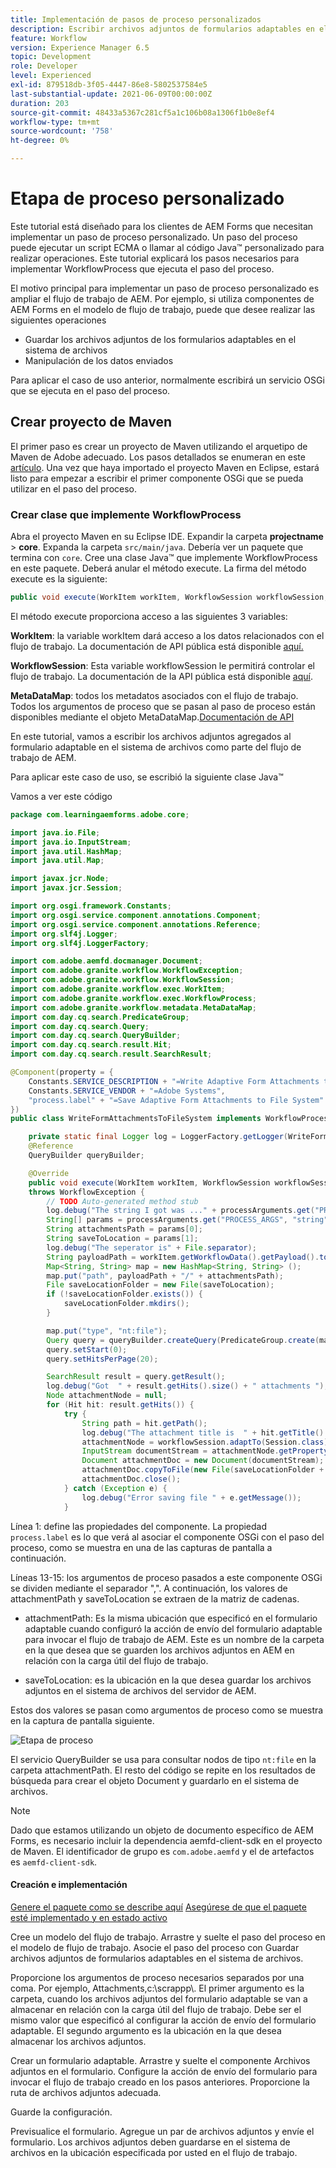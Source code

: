 ```yaml
---
title: Implementación de pasos de proceso personalizados
description: Escribir archivos adjuntos de formularios adaptables en el sistema de archivos mediante un paso de proceso personalizado
feature: Workflow
version: Experience Manager 6.5
topic: Development
role: Developer
level: Experienced
exl-id: 879518db-3f05-4447-86e8-5802537584e5
last-substantial-update: 2021-06-09T00:00:00Z
duration: 203
source-git-commit: 48433a5367c281cf5a1c106b08a1306f1b0e8ef4
workflow-type: tm+mt
source-wordcount: '758'
ht-degree: 0%

---
```


# Etapa de proceso personalizado

Este tutorial está diseñado para los clientes de AEM Forms que necesitan implementar un paso de proceso personalizado. Un paso del proceso puede ejecutar un script ECMA o llamar al código Java™ personalizado para realizar operaciones. Este tutorial explicará los pasos necesarios para implementar WorkflowProcess que ejecuta el paso del proceso.

El motivo principal para implementar un paso de proceso personalizado es ampliar el flujo de trabajo de AEM. Por ejemplo, si utiliza componentes de AEM Forms en el modelo de flujo de trabajo, puede que desee realizar las siguientes operaciones

* Guardar los archivos adjuntos de los formularios adaptables en el sistema de archivos
* Manipulación de los datos enviados

Para aplicar el caso de uso anterior, normalmente escribirá un servicio OSGi que se ejecuta en el paso del proceso.

## Crear proyecto de Maven

El primer paso es crear un proyecto de Maven utilizando el arquetipo de Maven de Adobe adecuado. Los pasos detallados se enumeran en este [artículo](https://experienceleague.adobe.com/docs/experience-manager-learn/forms/creating-your-first-osgi-bundle/create-your-first-osgi-bundle.html). Una vez que haya importado el proyecto Maven en Eclipse, estará listo para empezar a escribir el primer componente OSGi que se pueda utilizar en el paso del proceso.


### Crear clase que implemente WorkflowProcess

Abra el proyecto Maven en su Eclipse IDE. Expandir la carpeta **projectname** > **core**. Expanda la carpeta `src/main/java`. Debería ver un paquete que termina con `core`. Cree una clase Java™ que implemente WorkflowProcess en este paquete. Deberá anular el método execute. La firma del método execute es la siguiente:

```java
public void execute(WorkItem workItem, WorkflowSession workflowSession, MetaDataMap processArguments) throws WorkflowException 
```

El método execute proporciona acceso a las siguientes 3 variables:

**WorkItem**: la variable workItem dará acceso a los datos relacionados con el flujo de trabajo. La documentación de API pública está disponible [aquí.](https://helpx.adobe.com/experience-manager/6-3/sites/developing/using/reference-materials/diff-previous/changes/com.adobe.granite.workflow.WorkflowSession.html)

**WorkflowSession**: Esta variable workflowSession le permitirá controlar el flujo de trabajo. La documentación de la API pública está disponible [aquí](https://helpx.adobe.com/experience-manager/6-3/sites/developing/using/reference-materials/diff-previous/changes/com.adobe.granite.workflow.WorkflowSession.html).

**MetaDataMap**: todos los metadatos asociados con el flujo de trabajo. Todos los argumentos de proceso que se pasan al paso de proceso están disponibles mediante el objeto MetaDataMap.[Documentación de API](https://helpx.adobe.com/experience-manager/6-5/sites/developing/using/reference-materials/javadoc/com/adobe/granite/workflow/metadata/MetaDataMap.html)

En este tutorial, vamos a escribir los archivos adjuntos agregados al formulario adaptable en el sistema de archivos como parte del flujo de trabajo de AEM.

Para aplicar este caso de uso, se escribió la siguiente clase Java™

Vamos a ver este código

```java
package com.learningaemforms.adobe.core;

import java.io.File;
import java.io.InputStream;
import java.util.HashMap;
import java.util.Map;

import javax.jcr.Node;
import javax.jcr.Session;

import org.osgi.framework.Constants;
import org.osgi.service.component.annotations.Component;
import org.osgi.service.component.annotations.Reference;
import org.slf4j.Logger;
import org.slf4j.LoggerFactory;

import com.adobe.aemfd.docmanager.Document;
import com.adobe.granite.workflow.WorkflowException;
import com.adobe.granite.workflow.WorkflowSession;
import com.adobe.granite.workflow.exec.WorkItem;
import com.adobe.granite.workflow.exec.WorkflowProcess;
import com.adobe.granite.workflow.metadata.MetaDataMap;
import com.day.cq.search.PredicateGroup;
import com.day.cq.search.Query;
import com.day.cq.search.QueryBuilder;
import com.day.cq.search.result.Hit;
import com.day.cq.search.result.SearchResult;

@Component(property = {
    Constants.SERVICE_DESCRIPTION + "=Write Adaptive Form Attachments to File System",
    Constants.SERVICE_VENDOR + "=Adobe Systems",
    "process.label" + "=Save Adaptive Form Attachments to File System"
})
public class WriteFormAttachmentsToFileSystem implements WorkflowProcess {

    private static final Logger log = LoggerFactory.getLogger(WriteFormAttachmentsToFileSystem.class);
    @Reference
    QueryBuilder queryBuilder;

    @Override
    public void execute(WorkItem workItem, WorkflowSession workflowSession, MetaDataMap processArguments)
    throws WorkflowException {
        // TODO Auto-generated method stub
        log.debug("The string I got was ..." + processArguments.get("PROCESS_ARGS", "string").toString());
        String[] params = processArguments.get("PROCESS_ARGS", "string").toString().split(",");
        String attachmentsPath = params[0];
        String saveToLocation = params[1];
        log.debug("The seperator is" + File.separator);
        String payloadPath = workItem.getWorkflowData().getPayload().toString();
        Map<String, String> map = new HashMap<String, String> ();
        map.put("path", payloadPath + "/" + attachmentsPath);
        File saveLocationFolder = new File(saveToLocation);
        if (!saveLocationFolder.exists()) {
            saveLocationFolder.mkdirs();
        }

        map.put("type", "nt:file");
        Query query = queryBuilder.createQuery(PredicateGroup.create(map), workflowSession.adaptTo(Session.class));
        query.setStart(0);
        query.setHitsPerPage(20);

        SearchResult result = query.getResult();
        log.debug("Got  " + result.getHits().size() + " attachments ");
        Node attachmentNode = null;
        for (Hit hit: result.getHits()) {
            try {
                String path = hit.getPath();
                log.debug("The attachment title is  " + hit.getTitle() + " and the attachment path is  " + path);
                attachmentNode = workflowSession.adaptTo(Session.class).getNode(path + "/jcr:content");
                InputStream documentStream = attachmentNode.getProperty("jcr:data").getBinary().getStream();
                Document attachmentDoc = new Document(documentStream);
                attachmentDoc.copyToFile(new File(saveLocationFolder + File.separator + hit.getTitle()));
                attachmentDoc.close();
            } catch (Exception e) {
                log.debug("Error saving file " + e.getMessage());
            }
```

Línea 1: define las propiedades del componente. La propiedad `process.label` es lo que verá al asociar el componente OSGi con el paso del proceso, como se muestra en una de las capturas de pantalla a continuación.

Líneas 13-15: los argumentos de proceso pasados a este componente OSGi se dividen mediante el separador &quot;,&quot;. A continuación, los valores de attachmentPath y saveToLocation se extraen de la matriz de cadenas.

* attachmentPath: Es la misma ubicación que especificó en el formulario adaptable cuando configuró la acción de envío del formulario adaptable para invocar el flujo de trabajo de AEM. Este es un nombre de la carpeta en la que desea que se guarden los archivos adjuntos en AEM en relación con la carga útil del flujo de trabajo.

* saveToLocation: es la ubicación en la que desea guardar los archivos adjuntos en el sistema de archivos del servidor de AEM.

Estos dos valores se pasan como argumentos de proceso como se muestra en la captura de pantalla siguiente.

![Etapa de proceso](assets/implement-process-step.gif)

El servicio QueryBuilder se usa para consultar nodos de tipo `nt:file` en la carpeta attachmentPath. El resto del código se repite en los resultados de búsqueda para crear el objeto Document y guardarlo en el sistema de archivos.


>[!NOTE]
>
>Dado que estamos utilizando un objeto de documento específico de AEM Forms, es necesario incluir la dependencia aemfd-client-sdk en el proyecto de Maven. El identificador de grupo es `com.adobe.aemfd` y el de artefactos es `aemfd-client-sdk`.

#### Creación e implementación

[Genere el paquete como se describe aquí](https://experienceleague.adobe.com/docs/experience-manager-learn/forms/creating-your-first-osgi-bundle/create-your-first-osgi-bundle.html)
[Asegúrese de que el paquete esté implementado y en estado activo](http://localhost:4502/system/console/bundles)

Cree un modelo del flujo de trabajo. Arrastre y suelte el paso del proceso en el modelo de flujo de trabajo. Asocie el paso del proceso con Guardar archivos adjuntos de formularios adaptables en el sistema de archivos.

Proporcione los argumentos de proceso necesarios separados por una coma. Por ejemplo, Attachments,c:\\scrappp\\. El primer argumento es la carpeta, cuando los archivos adjuntos del formulario adaptable se van a almacenar en relación con la carga útil del flujo de trabajo. Debe ser el mismo valor que especificó al configurar la acción de envío del formulario adaptable. El segundo argumento es la ubicación en la que desea almacenar los archivos adjuntos.

Crear un formulario adaptable. Arrastre y suelte el componente Archivos adjuntos en el formulario. Configure la acción de envío del formulario para invocar el flujo de trabajo creado en los pasos anteriores. Proporcione la ruta de archivos adjuntos adecuada.

Guarde la configuración.

Previsualice el formulario. Agregue un par de archivos adjuntos y envíe el formulario. Los archivos adjuntos deben guardarse en el sistema de archivos en la ubicación especificada por usted en el flujo de trabajo.
